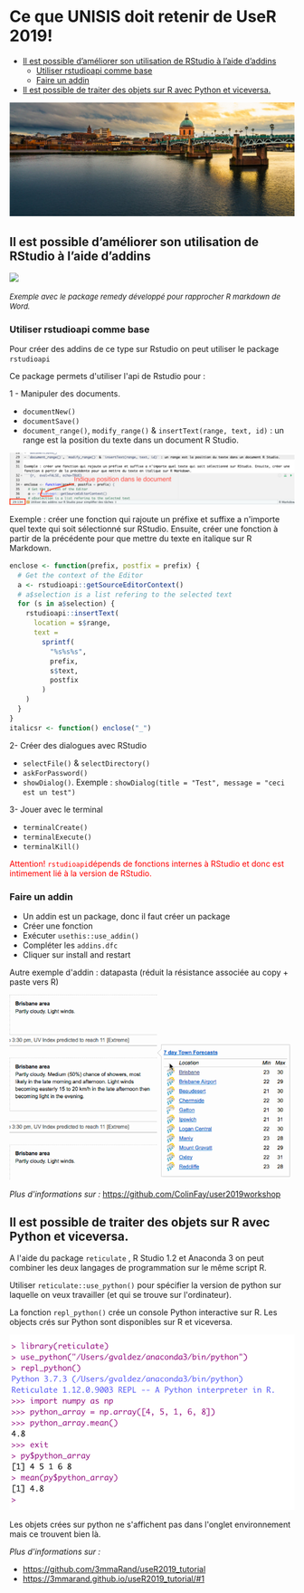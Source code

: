 Ce que UNISIS doit retenir de UseR 2019!
================

-   [Il est possible d’améliorer son utilisation de RStudio à l’aide d’addins](#il-est-possible-daméliorer-son-utilisation-de-rstudio-à-laide-daddins)
    -   [Utiliser rstudioapi comme base](#utiliser-rstudioapi-comme-base)
    -   [Faire un addin](#faire-un-addin)
-   [Il est possible de traiter des objets sur R avec Python et viceversa.](#il-est-possible-de-traiter-des-objets-sur-r-avec-python-et-viceversa.)

<!-- README.md is generated from README.Rmd. Please edit that file -->
![](images/Toulouse.jpg)

Il est possible d’améliorer son utilisation de RStudio à l’aide d’addins
------------------------------------------------------------------------

![](images/remedy_example.gif)

<font size="2">*Exemple avec le package remedy développé pour rapprocher R markdown de Word.*</font>

### Utiliser rstudioapi comme base

Pour créer des addins de ce type sur Rstudio on peut utiliser le package `rstudioapi`

Ce package permets d'utiliser l'api de Rstudio pour :

1 - Manipuler des documents.

-   `documentNew()`
-   `documentSave()`
-   `document_range()`, `modify_range()` & `insertText(range, text, id)` : un range est la position du texte dans un document R Studio.

![](images/position.png)

Exemple : créer une fonction qui rajoute un préfixe et suffixe a n'importe quel texte qui soit sélectionné sur RStudio. Ensuite, créer une fonction à partir de la précédente pour que mettre du texte en italique sur R Markdown.

``` r
enclose <- function(prefix, postfix = prefix) {
  # Get the context of the Editor
  a <- rstudioapi::getSourceEditorContext()
  # a$selection is a list refering to the selected text
  for (s in a$selection) {
    rstudioapi::insertText(
      location = s$range,
      text = 
        sprintf(
          "%s%s%s",
          prefix,
          s$text,
          postfix
        )
    )
  }
}
italicsr <- function() enclose("_")
```

2- Créer des dialogues avec RStudio

-   `selectFile()` & `selectDirectory()`
-   `askForPassword()`
-   `showDialog()`. Exemple : `showDialog(title = "Test", message = "ceci est un test")`

3- Jouer avec le terminal

-   `terminalCreate()`
-   `terminalExecute()`
-   `terminalKill()`

<span style="color:red"> Attention! `rstudioapi`dépends de fonctions internes à RStudio et donc est intimement lié à la version de RStudio.</span>

### Faire un addin

-   Un addin est un package, donc il faut créer un package
-   Créer une fonction
-   Exécuter `usethis::use_addin()`
-   Compléter les `addins.dfc`
-   Cliquer sur install and restart

Autre exemple d'addin : datapasta (réduit la résistance associée au copy + paste vers R)

![](images/datapasta.gif)

*Plus d'informations sur :* <https://github.com/ColinFay/user2019workshop>

Il est possible de traiter des objets sur R avec Python et viceversa.
---------------------------------------------------------------------

A l'aide du package `reticulate` , R Studio 1.2 et Anaconda 3 on peut combiner les deux langages de programmation sur le même script R.

Utiliser `reticulate::use_python()` pour spécifier la version de python sur laquelle on veux travailler (et qui se trouve sur l'ordinateur).

La fonction `repl_python()` crée un console Python interactive sur R. Les objects crés sur Python sont disponibles sur R et viceversa.

![](images/python.png)

Les objets crées sur python ne s'affichent pas dans l'onglet environnement mais ce trouvent bien là.

*Plus d'informations sur :*

-   <https://github.com/3mmaRand/useR2019_tutorial>
-   <https://3mmarand.github.io/useR2019_tutorial/#1>
